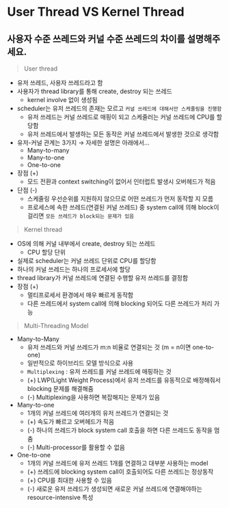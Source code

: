 # User Thread VS Kernel Thread

## 사용자 수준 쓰레드와 커널 수준 쓰레드의 차이를 설명해주세요.

> User thread

- 유저 쓰레드, 사용자 쓰레드라고 함
- 사용자가 thread library를 통해 create, destroy 되는 쓰레드
  - kernel involve 없이 생성됨
- scheduler는 유저 쓰레드의 존재는 모르고 `커널 쓰레드에 대해서만 스케줄링을 진행함`
  - 유저 쓰레드는 커널 쓰레드로 매핑이 되고 스케줄러는 커널 쓰레드에 CPU를 할당함
  - 유저 쓰레드에서 발생하는 모든 동작은 커널 쓰레드에서 발생한 것으로 생각함
- 유저-커널 관계는 3가지 $\rightarrow$ 자세한 설명은 아래에서...
  - Many-to-many
  - Many-to-one
  - One-to-one
- 장점 (+)
  - 모드 전환과 context switching이 없어서 인터럽트 발생시 오버헤드가 적음
- 단점 (-)
  - 스케줄링 우선순위를 지원하지 않으므로 어떤 쓰레드가 먼저 동작할 지 모름
  - 프로세스에 속한 쓰레드(연결된 커널 쓰레드) 중 system call에 의해 block이 걸리면 `모든 쓰레드가 block되는 문제가 있음`

> Kernel thread

- OS에 의해 커널 내부에서 create, destroy 되는 쓰레드
  - CPU 할당 단위
- 실제로 scheduler는 커널 쓰레드 단위로 CPU를 할당함
- 하나의 커널 쓰레드는 하나의 프로세서에 할당
- thread library가 커널 쓰레드에 연결된 수행할 유저 쓰레드를 결정함
- 장점 (+)
  - 멀티프로세서 환경에서 매우 빠르게 동작함
  - 다른 쓰레드에서 system call에 의해 blocking 되어도 다른 쓰레드가 처리 가능

> Multi-Threading Model

- Many-to-Many
  - 유저 쓰레드와 커널 쓰레드가 m:n 비율로 연결되는 것 (m = n이면 one-to-one)
  - 일반적으로 하이브리드 모델 방식으로 사용
  - `Multiplexing` : 유저 쓰레드를 커널 쓰레드에 매핑하는 것
  - (+) LWP(Light Weight Process)에서 유저 쓰레드를 유동적으로 배정해줘서 blocking 문제를 해결해줌
  - (-) Multiplexing을 사용하면 복잡해지는 문제가 있음
- Many-to-one
  - 1개의 커널 쓰레드에 여러개의 유저 쓰레드가 연결되는 것
  - (+) 속도가 빠르고 오버헤드가 적음
  - (-) 하나의 쓰레드가 block system call 호출을 하면 다른 쓰레드도 동작을 멈춤
  - (-) Multi-processor를 활용할 수 없음
- One-to-one
  - 1개의 커널 쓰레드에 유저 쓰레드 1개를 연결하고 대부분 사용하는 model
  - (+) 쓰레드에 blocking system call이 호출되어도 다른 쓰레드는 정상동작
  - (+) CPU를 최대한 사용할 수 있음
  - (-) 새로운 유저 쓰레드가 생성되면 새로운 커널 쓰레드에 연결해야하는 resource-intensive 특성

